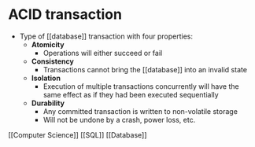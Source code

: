 # ACID transaction

- Type of [[database]] transaction with four properties:
  - **Atomicity**
    - Operations will either succeed or fail
  - **Consistency**
    - Transactions cannot bring the [[database]] into an invalid state
  - **Isolation**
    - Execution of multiple transactions concurrently will have the same effect as if they had been executed sequentially
  - **Durability**
    - Any committed transaction is written to non-volatile storage
    - Will not be undone by a crash, power loss, etc.

[[Computer Science]] [[SQL]] [[Database]]

